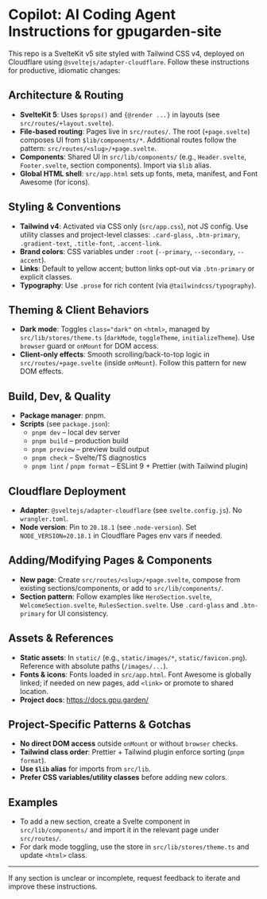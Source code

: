 
# Copilot: AI Coding Agent Instructions for gpugarden-site

This repo is a SvelteKit v5 site styled with Tailwind CSS v4, deployed on Cloudflare using `@sveltejs/adapter-cloudflare`. Follow these instructions for productive, idiomatic changes:

## Architecture & Routing
- **SvelteKit 5**: Uses `$props()` and `{@render ...}` in layouts (see `src/routes/+layout.svelte`).
- **File-based routing**: Pages live in `src/routes/`. The root (`+page.svelte`) composes UI from `$lib/components/*`. Additional routes follow the pattern: `src/routes/<slug>/+page.svelte`.
- **Components**: Shared UI in `src/lib/components/` (e.g., `Header.svelte`, `Footer.svelte`, section components). Import via `$lib` alias.
- **Global HTML shell**: `src/app.html` sets up fonts, meta, manifest, and Font Awesome (for icons).

## Styling & Conventions
- **Tailwind v4**: Activated via CSS only (`src/app.css`), not JS config. Use utility classes and project-level classes: `.card-glass`, `.btn-primary`, `.gradient-text`, `.title-font`, `.accent-link`.
- **Brand colors**: CSS variables under `:root` (`--primary`, `--secondary`, `--accent`).
- **Links**: Default to yellow accent; button links opt-out via `.btn-primary` or explicit classes.
- **Typography**: Use `.prose` for rich content (via `@tailwindcss/typography`).

## Theming & Client Behaviors
- **Dark mode**: Toggles `class="dark"` on `<html>`, managed by `src/lib/stores/theme.ts` (`darkMode`, `toggleTheme`, `initializeTheme`). Use `browser` guard or `onMount` for DOM access.
- **Client-only effects**: Smooth scrolling/back-to-top logic in `src/routes/+page.svelte` (inside `onMount`). Follow this pattern for new DOM effects.

## Build, Dev, & Quality
- **Package manager**: pnpm.
- **Scripts** (see `package.json`):
  - `pnpm dev` – local dev server
  - `pnpm build` – production build
  - `pnpm preview` – preview build output
  - `pnpm check` – Svelte/TS diagnostics
  - `pnpm lint` / `pnpm format` – ESLint 9 + Prettier (with Tailwind plugin)

## Cloudflare Deployment
- **Adapter**: `@sveltejs/adapter-cloudflare` (see `svelte.config.js`). No `wrangler.toml`.
- **Node version**: Pin to `20.18.1` (see `.node-version`). Set `NODE_VERSION=20.18.1` in Cloudflare Pages env vars if needed.

## Adding/Modifying Pages & Components
- **New page**: Create `src/routes/<slug>/+page.svelte`, compose from existing sections/components, or add to `src/lib/components/`.
- **Section pattern**: Follow examples like `HeroSection.svelte`, `WelcomeSection.svelte`, `RulesSection.svelte`. Use `.card-glass` and `.btn-primary` for UI consistency.

## Assets & References
- **Static assets**: In `static/` (e.g., `static/images/*`, `static/favicon.png`). Reference with absolute paths (`/images/...`).
- **Fonts & icons**: Fonts loaded in `src/app.html`. Font Awesome is globally linked; if needed on new pages, add `<link>` or promote to shared location.
- **Project docs**: https://docs.gpu.garden/

## Project-Specific Patterns & Gotchas
- **No direct DOM access** outside `onMount` or without `browser` checks.
- **Tailwind class order**: Prettier + Tailwind plugin enforce sorting (`pnpm format`).
- **Use `$lib` alias** for imports from `src/lib`.
- **Prefer CSS variables/utility classes** before adding new colors.

## Examples
- To add a new section, create a Svelte component in `src/lib/components/` and import it in the relevant page under `src/routes/`.
- For dark mode toggling, use the store in `src/lib/stores/theme.ts` and update `<html>` class.

---
If any section is unclear or incomplete, request feedback to iterate and improve these instructions.
